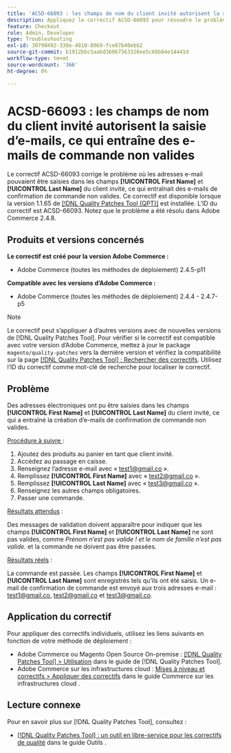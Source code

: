 ```yaml
---
title: 'ACSD-66093 : les champs de nom du client invité autorisent la saisie d’e-mails, ce qui entraîne des e-mails de commande non valides'
description: Appliquez le correctif ACSD-66093 pour résoudre le problème Adobe Commerce où il est possible de saisir des adresses e-mail dans les champs client invité **[!UICONTROL First Name]** et **[!UICONTROL Last Name]** et d’envoyer des e-mails de confirmation de commande non valides.
feature: Checkout
role: Admin, Developer
type: Troubleshooting
exl-id: 30790492-330e-4810-8069-fce87b40ebb2
source-git-commit: b1912bbc5aabd36067563326ee5c6bb84e14441d
workflow-type: tm+mt
source-wordcount: '366'
ht-degree: 0%

---
```


# ACSD-66093 : les champs de nom du client invité autorisent la saisie d’e-mails, ce qui entraîne des e-mails de commande non valides

Le correctif ACSD-66093 corrige le problème où les adresses e-mail pouvaient être saisies dans les champs **[!UICONTROL First Name]** et **[!UICONTROL Last Name]** du client invité, ce qui entraînait des e-mails de confirmation de commande non valides. Ce correctif est disponible lorsque la version 1.1.65 de [[!DNL Quality Patches Tool (QPT)]](/help/tools/quality-patches-tool/quality-patches-tool-to-self-serve-quality-patches.md) est installée. L’ID du correctif est ACSD-66093. Notez que le problème a été résolu dans Adobe Commerce 2.4.8.

## Produits et versions concernés

**Le correctif est créé pour la version Adobe Commerce :**

* Adobe Commerce (toutes les méthodes de déploiement) 2.4.5-p11

**Compatible avec les versions d’Adobe Commerce :**

* Adobe Commerce (toutes les méthodes de déploiement) 2.4.4 - 2.4.7-p5

>[!NOTE]
>
>Le correctif peut s’appliquer à d’autres versions avec de nouvelles versions de [!DNL Quality Patches Tool]. Pour vérifier si le correctif est compatible avec votre version d’Adobe Commerce, mettez à jour le package `magento/quality-patches` vers la dernière version et vérifiez la compatibilité sur la page [[!DNL Quality Patches Tool] : Rechercher des correctifs](https://experienceleague.adobe.com/tools/commerce-quality-patches/index.html). Utilisez l’ID du correctif comme mot-clé de recherche pour localiser le correctif.

## Problème

Des adresses électroniques ont pu être saisies dans les champs **[!UICONTROL First Name]** et **[!UICONTROL Last Name]** du client invité, ce qui a entraîné la création d’e-mails de confirmation de commande non valides.

<u>Procédure à suivre </u> :

1. Ajoutez des produits au panier en tant que client invité.
2. Accédez au passage en caisse.
3. Renseignez l’adresse e-mail avec « test1@gmail.co ».
4. Remplissez **[!UICONTROL First Name]** avec « <test2@gmail.co> ».
5. Remplissez **[!UICONTROL Last Name]** avec « <test3@gmail.co> ».
6. Renseignez les autres champs obligatoires.
7. Passer une commande.

<u>Résultats attendus</u> :

Des messages de validation doivent apparaître pour indiquer que les champs **[!UICONTROL First Name]** et **[!UICONTROL Last Name]** ne sont pas valides, comme *Prénom n’est pas valide ! et le nom de famille n’est pas valide.* et la commande ne doivent pas être passées.

<u>Résultats réels</u> :

La commande est passée.
Les champs **[!UICONTROL First Name]** et **[!UICONTROL Last Name]** sont enregistrés tels qu’ils ont été saisis.
Un e-mail de confirmation de commande est envoyé aux trois adresses e-mail : test1@gmail.co, test2@gmail.co et test3@gmail.co.

## Application du correctif

Pour appliquer des correctifs individuels, utilisez les liens suivants en fonction de votre méthode de déploiement :

* Adobe Commerce ou Magento Open Source On-premise : [[!DNL Quality Patches Tool] > Utilisation](/help/tools/quality-patches-tool/usage.md) dans le guide de [!DNL Quality Patches Tool].
* Adobe Commerce sur les infrastructures cloud : [Mises à niveau et correctifs > Appliquer des correctifs](https://experienceleague.adobe.com/docs/commerce-cloud-service/user-guide/develop/upgrade/apply-patches.html) dans le guide Commerce sur les infrastructures cloud .

## Lecture connexe

Pour en savoir plus sur [!DNL Quality Patches Tool], consultez :

* [[!DNL Quality Patches Tool] : un outil en libre-service pour les correctifs de qualité](/help/tools/quality-patches-tool/quality-patches-tool-to-self-serve-quality-patches.md) dans le guide Outils .
